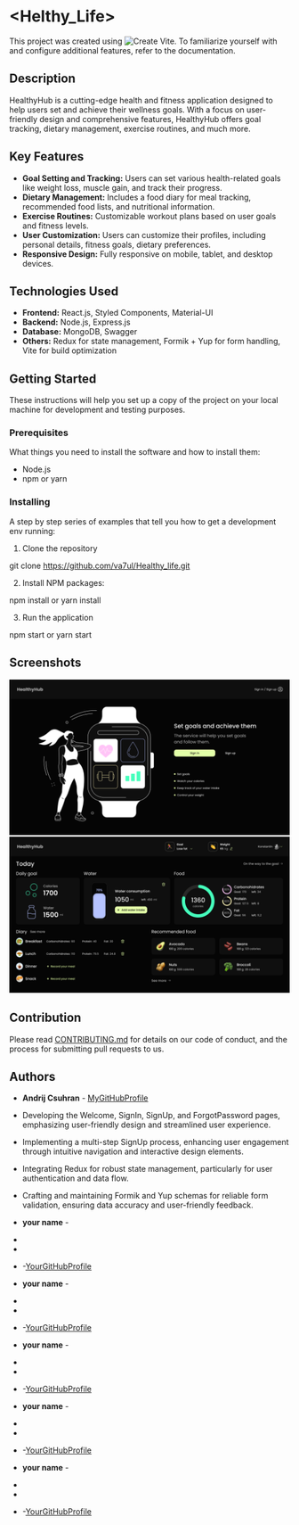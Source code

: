 # <Helthy_Life>

This project was created using ![Create Vite](https://vitejs.dev/). To
familiarize yourself with and configure additional features, refer to the
documentation.

## Description

<DESCRIPTION>

HealthyHub is a cutting-edge health and fitness application designed to help
users set and achieve their wellness goals. With a focus on user-friendly design
and comprehensive features, HealthyHub offers goal tracking, dietary management,
exercise routines, and much more.

## Key Features

- **Goal Setting and Tracking:** Users can set various health-related goals like
  weight loss, muscle gain, and track their progress.
- **Dietary Management:** Includes a food diary for meal tracking, recommended
  food lists, and nutritional information.
- **Exercise Routines:** Customizable workout plans based on user goals and
  fitness levels.
- **User Customization:** Users can customize their profiles, including personal
  details, fitness goals, dietary preferences.
- **Responsive Design:** Fully responsive on mobile, tablet, and desktop
  devices.

## Technologies Used

- **Frontend:** React.js, Styled Components, Material-UI
- **Backend:** Node.js, Express.js
- **Database:** MongoDB, Swagger
- **Others:** Redux for state management, Formik + Yup for form handling, Vite
  for build optimization

## Getting Started

These instructions will help you set up a copy of the project on your local
machine for development and testing purposes.

### Prerequisites

What things you need to install the software and how to install them:

- Node.js
- npm or yarn

### Installing

A step by step series of examples that tell you how to get a development env
running:

1. Clone the repository

git clone <https://github.com/va7ul/Healthy_life.git>

2. Install NPM packages:

npm install or yarn install

3.  Run the application

npm start or yarn start

## Screenshots

![Welcome Page](/src/assets/images/Welcome-page.png)
![Main Page](/src/assets/images/Main-page.png)

## Contribution

Please read [CONTRIBUTING.md](LINK_TO_YOUR_CONTRIBUTING_GUIDELINES) for details
on our code of conduct, and the process for submitting pull requests to us.

## Authors

- **Andrij Csuhran** - [MyGitHubProfile](https://github.com/fairycreator)
- Developing the Welcome, SignIn, SignUp, and ForgotPassword pages, emphasizing
  user-friendly design and streamlined user experience.
- Implementing a multi-step SignUp process, enhancing user engagement through
  intuitive navigation and interactive design elements.
- Integrating Redux for robust state management, particularly for user
  authentication and data flow.
- Crafting and maintaining Formik and Yup schemas for reliable form validation,
  ensuring data accuracy and user-friendly feedback.

- **your name** -
-
-
- -[YourGitHubProfile](LINK_TO_YOUR_GitHub_Profile)

- **your name** -
-
-
- -[YourGitHubProfile](LINK_TO_YOUR_GitHub_Profile)

- **your name** -
-
-
- -[YourGitHubProfile](LINK_TO_YOUR_GitHub_Profile)

- **your name** -
-
-
- -[YourGitHubProfile](LINK_TO_YOUR_GitHub_Profile)

- **your name** -
-
-
- -[YourGitHubProfile](LINK_TO_YOUR_GitHub_Profile)

##
